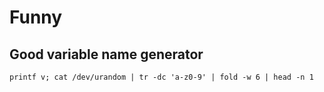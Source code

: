 # Funny

## Good variable name generator

`printf v; cat /dev/urandom | tr -dc 'a-z0-9' | fold -w 6 | head -n 1`

